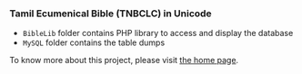 ### Tamil Ecumenical Bible (TNBCLC) in Unicode

* `BibleLib` folder contains PHP library to access and display the database
* `MySQL` folder contains the table dumps

To know more about this project, please visit [the home page](http://bible.madharasan.com/live/).